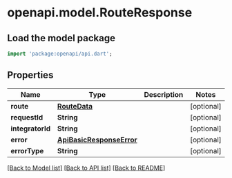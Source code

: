 # openapi.model.RouteResponse

## Load the model package
```dart
import 'package:openapi/api.dart';
```

## Properties
Name | Type | Description | Notes
------------ | ------------- | ------------- | -------------
**route** | [**RouteData**](RouteData.md) |  | [optional] 
**requestId** | **String** |  | [optional] 
**integratorId** | **String** |  | [optional] 
**error** | [**ApiBasicResponseError**](ApiBasicResponseError.md) |  | [optional] 
**errorType** | **String** |  | [optional] 

[[Back to Model list]](../README.md#documentation-for-models) [[Back to API list]](../README.md#documentation-for-api-endpoints) [[Back to README]](../README.md)


